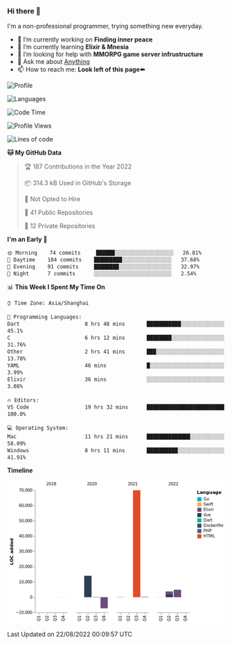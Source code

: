 ### Hi there 👋

I'm a non-professional programmer, trying something new everyday.

<!--
**dyzdyz010/dyzdyz010** is a ✨ _special_ ✨ repository because its `README.md` (this file) appears on your GitHub profile.
-->

- 🔭 I’m currently working on **Finding inner peace**
- 🌱 I’m currently learning **Elixir & Mnesia**
- 🤔 I’m looking for help with **MMORPG game server infrustructure**
- 💬 Ask me about [Anything](https://github.com/dyzdyz010/dyzdyz010/issues)
- 📫 How to reach me: **Look left of this page⬅️**

<!-- - 👯 I’m looking to collaborate on
- 😄 Pronouns: ...
- ⚡ Fun fact: ...
 -->
 
![Profile](https://github-readme-stats.vercel.app/api?username=dyzdyz010&count_private=true&show_icons=true&theme=dracula)

![Languages](https://github-readme-stats.vercel.app/api/top-langs/?username=dyzdyz010&layout=compact&theme=dracula)

<!--START_SECTION:waka-->
![Code Time](http://img.shields.io/badge/Code%20Time-383%20hrs%2020%20mins-blue)

![Profile Views](http://img.shields.io/badge/Profile%20Views-0-blue)

![Lines of code](https://img.shields.io/badge/From%20Hello%20World%20I%27ve%20Written-86%20Thousand%20lines%20of%20code-blue)

**🐱 My GitHub Data** 

> 🏆 187 Contributions in the Year 2022
 > 
> 📦 314.3 kB Used in GitHub's Storage 
 > 
> 🚫 Not Opted to Hire
 > 
> 📜 41 Public Repositories 
 > 
> 🔑 12 Private Repositories  
 > 
**I'm an Early 🐤** 

```text
🌞 Morning    74 commits     ██████░░░░░░░░░░░░░░░░░░░   26.81% 
🌆 Daytime    104 commits    █████████░░░░░░░░░░░░░░░░   37.68% 
🌃 Evening    91 commits     ████████░░░░░░░░░░░░░░░░░   32.97% 
🌙 Night      7 commits      ░░░░░░░░░░░░░░░░░░░░░░░░░   2.54%

```


📊 **This Week I Spent My Time On** 

```text
⌚︎ Time Zone: Asia/Shanghai

💬 Programming Languages: 
Dart                     8 hrs 48 mins       ███████████░░░░░░░░░░░░░░   45.1% 
C                        6 hrs 12 mins       ████████░░░░░░░░░░░░░░░░░   31.76% 
Other                    2 hrs 41 mins       ███░░░░░░░░░░░░░░░░░░░░░░   13.78% 
YAML                     46 mins             █░░░░░░░░░░░░░░░░░░░░░░░░   3.99% 
Elixir                   36 mins             ░░░░░░░░░░░░░░░░░░░░░░░░░   3.08%

🔥 Editors: 
VS Code                  19 hrs 32 mins      █████████████████████████   100.0%

💻 Operating System: 
Mac                      11 hrs 21 mins      ██████████████░░░░░░░░░░░   58.09% 
Windows                  8 hrs 11 mins       ██████████░░░░░░░░░░░░░░░   41.91%

```

**Timeline**

![Chart not found](https://raw.githubusercontent.com/dyzdyz010/dyzdyz010/master/charts/bar_graph.png) 


 Last Updated on 22/08/2022 00:09:57 UTC
<!--END_SECTION:waka-->
